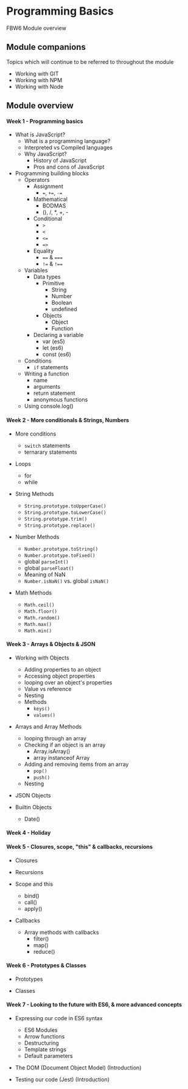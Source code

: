 # Programming Basics

FBW6 Module overview

## Module companions

Topics which will continue to be referred to throughout the module

- Working with GIT
- Working with NPM
- Working with Node

## Module overview

#### Week 1 - Programming basics

+ What is JavaScript?
    - What is a programming language?
    - Interpreted vs Compiled languages
    + Why JavaScript?
        - History of JavaScript
        - Pros and cons of JavaScript
+ Programming building blocks
    + Operators
        + Assignment
            - `=`, `+=`, `-=`
        + Mathematical
            - BODMAS
            - (), /, *, +, -
        + Conditional
            - `>`
            - `<`
            - `<=`
            - `=>`
        + Equality
            - `==` & `===`
            - `!=` & `!==`
    + Variables
        + Data types
            + Primitive
                - String
                - Number
                - Boolean
                - undefined
            + Objects
                - Object
                - Function
        + Declaring a variable
            - var (es5)
            - let (es6)
            - const (es6)
    + Conditions
        - `if` statements
    + Writing a function
        - name
        - arguments
        - return statement
        - anonymous functions
    + Using console.log()

#### Week 2 - More conditionals & Strings, Numbers

+ More conditions
    - `switch` statements
    - ternarary statements
    
+ Loops
    - for
    - while
    
+ String Methods
    - `String.prototype.toUpperCase()`
    - `String.prototype.toLowerCase()`
    - `String.prototype.trim()`
    - `String.prototype.replace()`

+ Number Methods
    - `Number.prototype.toString()`
    - `Number.prototype.toFixed()`
    - global `parseInt()`
    - global `parseFloat()`
    - Meaning of NaN
    - `Number.isNaN()` vs. global `isNaN()`
    
+ Math Methods
    - `Math.ceil()`
    - `Math.floor()`
    - `Math.random()`
    - `Math.max()`
    - `Math.min()`

#### Week 3 - Arrays & Objects & JSON

+ Working with Objects
    - Adding properties to an object
    - Accessing object properties
    - looping over an object's properties
    - Value vs reference
    - Nesting
    + Methods
        - `keys()`
        - `values()`

+ Arrays and Array Methods
    + looping through an array
    + Checking if an object is an array
        - Array.isArray()
        - array instanceof Array
    + Adding and removing items from an array
        - `pop()`
        - `push()`
    + Nesting
        
+ JSON Objects
+ Builtin Objects
    - Date()

#### Week 4 - Holiday


#### Week 5 - Closures, scope, "this" & callbacks, recursions

+ Closures

+ Recursions

+ Scope and this
    - bind()
    - call()
    - apply()

+ Callbacks
    + Array methods with callbacks
        - filter()
        - map()
        - reduce()

#### Week 6 - Prototypes & Classes

+ Prototypes

+ Classes


#### Week 7 - Looking to the future with ES6, & more advanced concepts

+ Expressing our code in ES6 syntax
    - ES6 Modules
    - Arrow functions
    - Destructuring
    - Template strings
    - Default parameters

+ The DOM (Document Object Model) (Introduction)

+ Testing our code (Jest) (Introduction)




        

        
